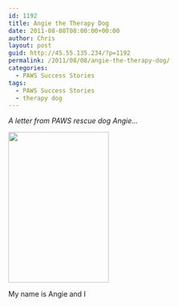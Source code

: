 ```yaml
---
id: 1192
title: Angie the Therapy Dog
date: 2011-08-08T08:00:00+00:00
author: Chris
layout: post
guid: http://45.55.135.234/?p=1192
permalink: /2011/08/08/angie-the-therapy-dog/
categories:
  - PAWS Success Stories
tags:
  - PAWS Success Stories
  - therapy dog
---
```

_A letter from PAWS rescue dog Angie&#8230;_

<img src="https://pawsnewengland.com/wp-content/uploads/2011/08/Angie-200x300.png" alt="" title="Angie" width="200" height="300" class="alignleft size-medium wp-image-1193" />

My name is Angie and I